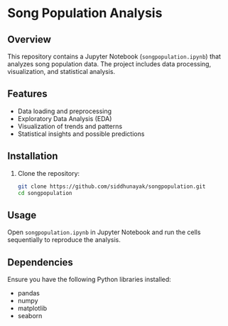 # Song Population Analysis

## Overview
This repository contains a Jupyter Notebook (`songpopulation.ipynb`) that analyzes song population data. The project includes data processing, visualization, and statistical analysis.

## Features
- Data loading and preprocessing
- Exploratory Data Analysis (EDA)
- Visualization of trends and patterns
- Statistical insights and possible predictions

## Installation
1. Clone the repository:
   ```bash
   git clone https://github.com/siddhunayak/songpopulation.git
   cd songpopulation
   ```


## Usage
Open `songpopulation.ipynb` in Jupyter Notebook and run the cells sequentially to reproduce the analysis.

## Dependencies
Ensure you have the following Python libraries installed:
- pandas
- numpy
- matplotlib
- seaborn


